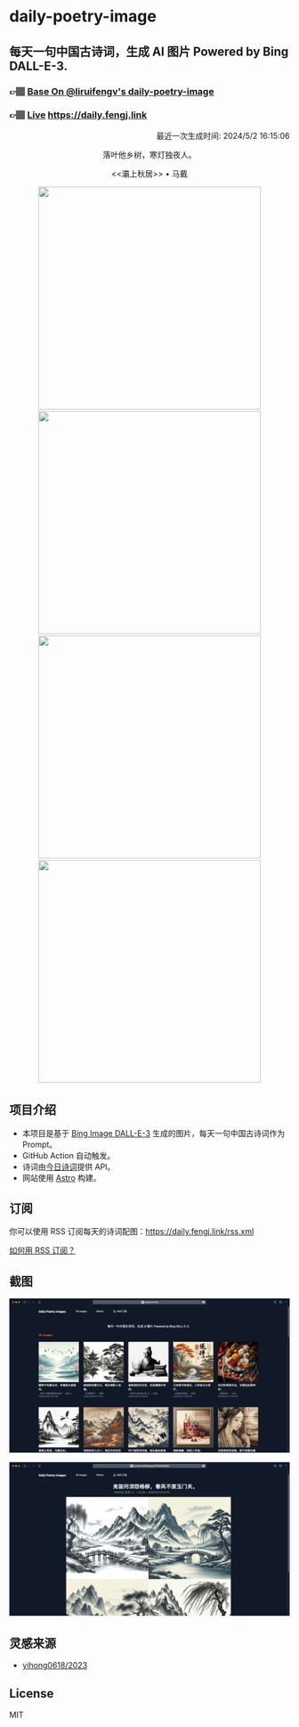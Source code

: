 
# daily-poetry-image

## 每天一句中国古诗词，生成 AI 图片 Powered by Bing DALL-E-3.

### 👉🏽 [Base On @liruifengv's daily-poetry-image](https://github.com/liruifengv/daily-poetry-image)

### 👉🏽 [Live](https://daily.fengj.link) https://daily.fengj.link

<p align="right">
  最近一次生成时间: 2024/5/2 16:15:06
</p>
<p align="center">
落叶他乡树，寒灯独夜人。
</p>
<p align="center">
<<灞上秋居>> • 马戴
</p>
<p align="center">
<img src="https://tse1.mm.bing.net/th/id/OIG4.gm77CNDuC9lyLGcRCJvg" height="400" width="400" />
<img src="https://tse1.mm.bing.net/th/id/OIG4.hzEt9bUIuYh5n7D0MNxv" height="400" width="400" />
<img src="https://tse3.mm.bing.net/th/id/OIG4.aPXyZlHUaOl1jEXVBIvQ" height="400" width="400" />
<img src="https://tse3.mm.bing.net/th/id/OIG4.1x_pw2Vmm23XNxdX7tIW" height="400" width="400" />
</p>

## 项目介绍

-   本项目是基于 [Bing Image DALL-E-3](https://www.bing.com/images/create) 生成的图片，每天一句中国古诗词作为 Prompt。
-   GitHub Action 自动触发。
-   诗词由[今日诗词](https://www.jinrishici.com/)提供 API。
-   网站使用 [Astro](https://astro.build) 构建。

## 订阅

你可以使用 RSS 订阅每天的诗词配图：https://daily.fengj.link/rss.xml

[如何用 RSS 订阅？](https://zhuanlan.zhihu.com/p/55026716)

## 截图

![图片列表](./screenshots/Snipaste_2023-12-28_21-00-26.png)

![图片详情](./screenshots/Snipaste_2023-12-28_21-00-53.png)

## 灵感来源

-   [yihong0618/2023](https://github.com/yihong0618/2023)

## License

MIT
